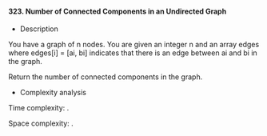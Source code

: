 #### 323. Number of Connected Components in an Undirected Graph

* Description

You have a graph of n nodes. You are given an integer n and an array edges where edges[i] = [ai, bi] indicates that there is an edge between ai and bi in the graph.

Return the number of connected components in the graph.

* Complexity analysis

Time complexity: .

Space complexity: .
